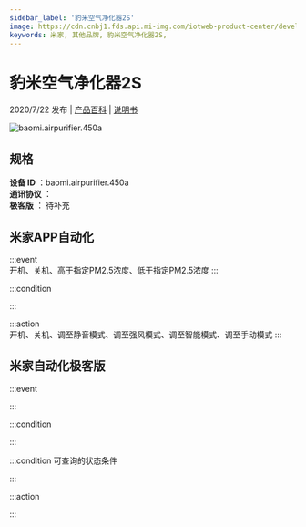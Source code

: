 ```yaml
---
sidebar_label: '豹米空气净化器2S'
image: https://cdn.cnbj1.fds.api.mi-img.com/iotweb-product-center/developer_1583129698123vOtRtPOh.png?GalaxyAccessKeyId=AKVGLQWBOVIRQ3XLEW&Expires=9223372036854775807&Signature=V2ndottrcsX1wtd+c02LydpiFYg=
keywords: 米家, 其他品牌, 豹米空气净化器2S, 
---
```

# 豹米空气净化器2S

2020/7/22 发布 | [产品百科](https://home.mi.com/webapp/content/baike/product/index.html?model=baomi.airpurifier.450a/) | [说明书](https://home.mi.com/views/introduction.html?model=baomi.airpurifier.450a&region=cn)

![baomi.airpurifier.450a](https://cdn.cnbj1.fds.api.mi-img.com/iotweb-product-center/developer_1583129698123vOtRtPOh.png?GalaxyAccessKeyId=AKVGLQWBOVIRQ3XLEW&Expires=9223372036854775807&Signature=V2ndottrcsX1wtd+c02LydpiFYg=)

## 规格  
> 
**设备 ID** ：baomi.airpurifier.450a  
**通讯协议** ：  
**极客版**  ： 待补充 


## 米家APP自动化  

:::event  
开机、关机、高于指定PM2.5浓度、低于指定PM2.5浓度
:::

:::condition  

:::

:::action   
开机、关机、调至静音模式、调至强风模式、调至智能模式、调至手动模式
:::

## 米家自动化极客版  

:::event  

:::

:::condition  

:::

:::condition 可查询的状态条件  

:::

:::action  

:::

        
